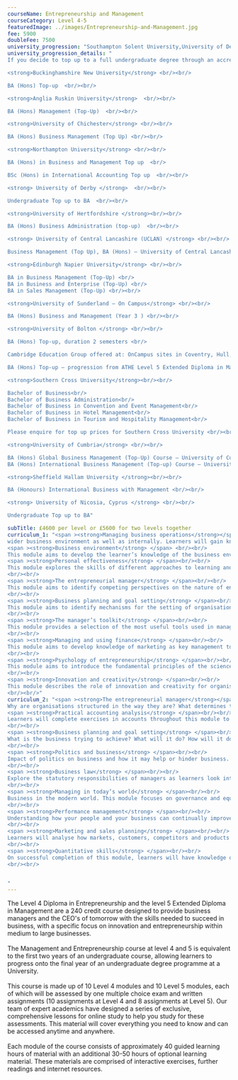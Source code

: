 ```yaml
---
courseName: Entrepreneurship and Management
courseCategory: Level 4-5
featuredImage: ../images/Entrepreneurship-and-Management.jpg
fee: 5900
doubleFee: 7500
university_progression: "Southampton Solent University,University of Derby,University of Lincoln,University of Central Lancashire (UCLan)"
university_progression_details: "
If you decide to top up to a full undergraduate degree through an accredited UK university, the costs are listed below. Please note, the below costs are for distance learning/online only. You have the option of finishing on campus, costs will vary depending on which university you chose to complete the final year at. <br/><br/>

<strong>Buckinghamshire New University</strong> <br/><br/>

BA (Hons) Top-up  <br/><br/>

<strong>Anglia Ruskin University</strong>  <br/><br/>

BA (Hons) Management (Top-Up)  <br/><br/>

<strong>University of Chichester</strong> <br/><br/>

BA (Hons) Business Management (Top Up) <br/><br/>

<strong>Northampton University</strong> <br/><br/>

BA (Hons) in Business and Management Top up  <br/>

BSc (Hons) in International Accounting Top up  <br/><br/>

<strong> University of Derby </strong>  <br/><br/>

Undergraduate Top up to BA  <br/><br/>

<strong>University of Hertfordshire </strong><br/><br/>

BA (Hons) Business Administration (top-up)  <br/><br/>

<strong> University of Central Lancashire (UCLAN) </strong> <br/><br/>

Business Management (Top Up), BA (Hons) – University of Central Lancashire (uclan.ac.uk) <br/><br/>

<strong>Edinburgh Napier University</strong> <br/><br/>

BA in Business Management (Top-Up) <br/>
BA in Business and Enterprise (Top-Up) <br/>
BA in Sales Management (Top-Up) <br/><br/>

<strong>University of Sunderland – On Campus</strong> <br/><br/>

BA (Hons) Business and Management (Year 3 ) <br/><br/>

<strong>University of Bolton </strong> <br/><br/>

BA (Hons) Top-up, duration 2 semesters <br/>

Cambridge Education Group offered at: OnCampus sites in Coventry, Hull, LSBU, London (Birkbeck), Sunderland or UCLAN <br/>

BA (Hons) Top-up – progression from ATHE Level 5 Extended Diploma in Management <br/><br/>

<strong>Southern Cross University</strong><br/><br/>

Bachelor of Business<br/>
Bachelor of Business Administration<br/>
Bachelor of Business in Convention and Event Management<br/>
Bachelor of Business in Hotel Management<br/>
Bachelor of Business in Tourism and Hospitality Management<br/>

Please enquire for top up prices for Southern Cross University <br/><br/>

<strong>University of Cumbria</strong> <br/><br/>

BA (Hons) Global Business Management (Top-Up) Course – University of Cumbria <br/>
BA (Hons) International Business Management (Top-up) Course – University of Cumbria <br/><br/>

<strong>Sheffield Hallam University </strong><br/><br/>

BA (Honours) International Business with Management <br/><br/>

<strong> University of Nicosia, Cyprus </strong> <br/><br/>

Undergraduate Top up to BA"

subTitle: £4600 per level or £5600 for two levels together
curriculum_1: "<span ><strong>Managing business operations</strong></span> <br/><br/> This module aims to introduce learners to key aspects of all businesses and how they operate within the
wider business environment as well as internally. Learners will gain knowledge and understanding of key business functions and their importance to business success.<br/><br/>
<span ><strong>Business environment</strong> </span> <br/><br/>
This module aims to develop the learner’s knowledge of the business environment and its impact on organisations. This includes factors that shape the internal environment and other external influences. Using this knowledge, learners will be able to develop approaches for managing change.<br/><br/>
<span ><strong>Personal effectiveness</strong> </span><br/><br/>
This module explores the skills of different approaches to learning and examines the significance of time management. It investigates the skills managers need to develop to solve problems and to make decisions, as well as discussing the issue of management stress.
<br/><br/>
<span ><strong>The entrepreneurial manager</strong> </span><br/><br/>
This module aims to identify competing perspectives on the nature of entrepreneurial management as both a function and a process supporting the process of organisational change and development.
<br/><br/>
<span ><strong>Business planning and goal setting</strong> </span><br/><br/>
This module aims to identify mechanisms for the setting of organisational goals and their achievement as part of the process of business planning.
<br/><br/>
<span ><strong>The manager’s toolkit</strong> </span><br/><br/>
This module provides a selection of the most useful tools used in management and explores some of the uses of each. It aims to provide sufficient information to understand the principles behind each tool and enable them to be used with confidence. The module aims to help learners analyse situations within the organisation; develop solutions to organisational problems; evaluate an organisation’s position in its operating and competitive environment; and develop elements of an effective organisational strategy.
<br/><br/>
<span ><strong>Managing and using finance</strong> </span><br/><br/>
This module aims to develop knowledge of marketing as key management tool. This includes understanding the marketing planning process and the role of internal as well as external marketing. Using this knowledge, learners will be able to understand the value of marketing activities to an organisation.
<br/><br/>
<span ><strong>Psychology of entrepreneurship</strong> </span><br/><br/>
This module aims to introduce the fundamental principles of the science of psychology, relating them to the entrepreneurial perspective of business management.
<br/><br/>
<span ><strong>Innovation and creativity</strong> </span><br/><br/>
This module describes the role of innovation and creativity for organisations. It considers models used to help understand and recognise their importance, as well as techniques to facilitate their use as part of strategic development.
<br/><br/>"
curriculum_2: "<span ><strong>The entrepreneurial manager</strong></span> <br/><br/> What is an Entrepreneur? Examine the skills and qualities of entrepreneurship..<br/><br/> <span ><strong>Organisation structures</strong> </span> <br/><br/>
Why are organisations structured in the way they are? What determines the optimum structure and how does it differ between organisations? In this module, learners will look at the numerous models and theories that make up organisational structure.<br/><br/>
<span ><strong>Practical accounting analysis</strong> </span><br/><br/>
Learners will complete exercises in accounts throughout this module to understand what they are telling us and the actions that analysis can precipitate.
<br/><br/>
<span ><strong>Business planning and goal setting</strong> </span><br/><br/>
What is the business trying to achieve? What will it do? How will it do it? This module focuses on the creation of clear goals and clear plans to achieve a clear objective.
<br/><br/>
<span ><strong>Politics and business</strong> </span><br/><br/>
Impact of politics on business and how it may help or hinder business. This module will educate learners on economic impact, exports and government support.
<br/><br/>
<span ><strong>Business law</strong> </span><br/><br/>
Explore the statutory responsibilities of managers as learners look into the legalities of business and business executives.
<br/><br/>
<span ><strong>Managing in today’s world</strong> </span><br/><br/>
Business in the modern world. This module focuses on governance and equality as a means to do right in business.
<br/><br/>
<span ><strong>Performance management</strong> </span><br/><br/>
Understanding how your people and your business can continually improve together, learners will review reward structures, CPD, training and development to ensure high performance in business.
<br/><br/>
<span ><strong>Marketing and sales planning</strong> </span><br/><br/>
Learners will analyse how markets, customers, competitors and products can come together in a cohesive plan.
<br/><br/>
<span ><strong>Quantitative skills</strong> </span><br/><br/>
On successful completion of this module, learners will have knowledge of numeric exercises and will understand their use within the context of the business.
<br/><br/>


"
---
```


The Level 4 Diploma in Entrepreneurship and the level 5 Extended Diploma in Management are a 240 credit course designed to provide business managers and the CEO's of tomorrow with the skills needed to succeed in business, with a specific focus on innovation and entrepreneurship within medium to large businesses.
<br/><br/>
The Management and Entrepreneurship course at level 4 and 5 is equivalent to the first two years of an undergraduate course, allowing learners to progress onto the final year of an undergraduate degree programme at a University.
<br/><br/>
This course is made up of 10 Level 4 modules and 10 Level 5 modules, each of which will be assessed by one multiple choice exam and written assignments (10 assignments at Level 4 and 8 assignments at Level 5). Our team of expert academics have designed a series of exclusive, comprehensive lessons for online study to help you study for these assessments. This material will cover everything you need to know and can be accessed anytime and anywhere.
<br/><br/>
Each module of the course consists of approximately 40 guided learning hours of material with an additional 30-50 hours of optional learning material. These materials are comprised of interactive exercises, further readings and internet resources.